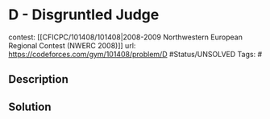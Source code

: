 # D - Disgruntled Judge

contest: [[CFICPC/101408/101408|2008-2009 Northwestern European Regional Contest (NWERC 2008)]]
url: https://codeforces.com/gym/101408/problem/D
#Status/UNSOLVED
Tags: #

## Description

## Solution

